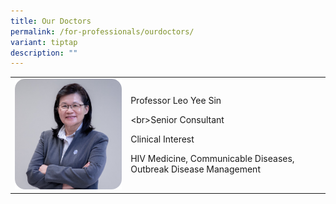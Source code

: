 ```yaml
---
title: Our Doctors
permalink: /for-professionals/ourdoctors/
variant: tiptap
description: ""
---
```

<table><tbody><tr><td rowspan="1" colspan="1"><div class="isomer-image-wrapper"><img alt="" src="/images/doctor_1.png"></div></td><td rowspan="1" colspan="1"><p>Professor Leo Yee Sin </p><p>&lt;br&gt;Senior Consultant</p><p>Clinical Interest</p><p>HIV Medicine, Communicable Diseases, Outbreak Disease Management</p><p></p></td></tr></tbody></table><p></p>